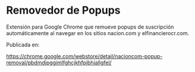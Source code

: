 # Removedor de Popups

Extensión para Google Chrome que remueve popups de suscripción automáticamente al navegar en los sitios nacion.com y elfinancierocr.com.

Publicada en:

https://chrome.google.com/webstore/detail/nacioncom-popup-removal/pbdmdjpggimlfghcjkhfpjbhiallgfel/

